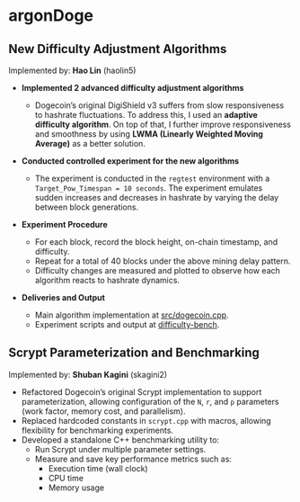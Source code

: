 # argonDoge

## New Difficulty Adjustment Algorithms

Implemented by: **Hao Lin** (haolin5)

* **Implemented 2 advanced difficulty adjustment algorithms**  
    - Dogecoin’s original DigiShield v3 suffers from slow responsiveness to hashrate fluctuations. To address this, I used an **adaptive difficulty algorithm**. On top of that, I further improve responsiveness and smoothness by using **LWMA (Linearly Weighted Moving Average)** as a better solution.

* **Conducted controlled experiment for the new algorithms**  
    - The experiment is conducted in the `regtest` environment with a `Target_Pow_Timespan = 10 seconds`. The experiment emulates sudden increases and decreases in hashrate by varying the delay between block generations.

* **Experiment Procedure**  
    - For each block, record the block height, on-chain timestamp, and difficulty.  
    - Repeat for a total of 40 blocks under the above mining delay pattern.  
    - Difficulty changes are measured and plotted to observe how each algorithm reacts to hashrate dynamics.

* **Deliveries and Output**  
    - Main algorithm implementation at [src/dogecoin.cpp](./src/dogecoin.cpp).
    - Experiment scripts and output at [difficulty-bench](./difficulty-bench/).  

## Scrypt Parameterization and Benchmarking

Implemented by: **Shuban Kagini** (skagini2)

- Refactored Dogecoin’s original Scrypt implementation to support parameterization, allowing configuration of the `N`, `r`, and `p` parameters (work factor, memory cost, and parallelism).
- Replaced hardcoded constants in `scrypt.cpp` with macros, allowing flexibility for benchmarking experiments.
- Developed a standalone C++ benchmarking utility to:
  - Run Scrypt under multiple parameter settings.
  - Measure and save key performance metrics such as:
    - Execution time (wall clock)
    - CPU time
    - Memory usage

